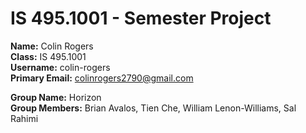 # IS 495.1001 - Semester Project  
**Name:** Colin Rogers  
**Class:** IS 495.1001  
**Username:** colin-rogers  
**Primary Email:** colinrogers2790@gmail.com

**Group Name:** Horizon  
**Group Members:** Brian Avalos, Tien Che, William Lenon-Williams, Sal Rahimi
